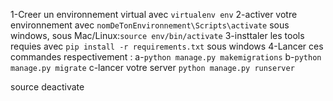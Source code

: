 1-Creer un environnement virtual avec `virtualenv env`
2-activer votre environnement avec `nomDeTonEnvironnement\Scripts\activate` sous windows, sous Mac/Linux:```source env/bin/activate```
3-insttaler les tools requies avec `pip install -r requirements.txt` sous windows
4-Lancer ces commandes respectivement :
	a-`python manage.py makemigrations`
	b-`python manage.py migrate`
	c-lancer votre server `python manage.py runserver`


source deactivate
	
	